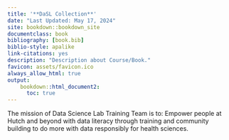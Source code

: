 ```yaml
---
title: '**DaSL Collection**'
date: "Last Updated: May 17, 2024"
site: bookdown::bookdown_site
documentclass: book
bibliography: [book.bib]
biblio-style: apalike
link-citations: yes
description: "Description about Course/Book."
favicon: assets/favicon.ico
always_allow_html: true
output:
    bookdown::html_document2:
      toc: true
---
```


The mission of Data Science Lab Training Team is to:
Empower people at Hutch and beyond with data literacy through training and community building to do more with data responsibly for health sciences.



